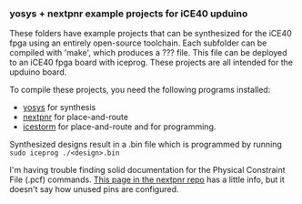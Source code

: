 ### yosys + nextpnr example projects for iCE40 upduino

These folders have example projects that can be synthesized for the iCE40 fpga using an entirely open-source toolchain. Each subfolder can be compiled with 'make', which produces a ??? file. This file can be deployed to an iCE40 fpga board with iceprog. These projects are all intended for the upduino board.

To compile these projects, you need the following programs installed:
  * [yosys](https://github.com/YosysHQ/yosys) for synthesis
  * [nextpnr](https://github.com/YosysHQ/nextpnr) for place-and-route
  * [icestorm](https://github.com/YosysHQ/icestorm) for place-and-route and for programming.

Synthesized designs result in a .bin file which is programmed by running
    `sudo iceprog ./<design>.bin`

I'm having trouble finding solid documentation for the Physical Constraint File (.pcf) commands. [This page in the nextpnr repo](https://github.com/YosysHQ/nextpnr/blob/master/docs/ice40.md) has a little info, but it doesn't say how unused pins are configured.
